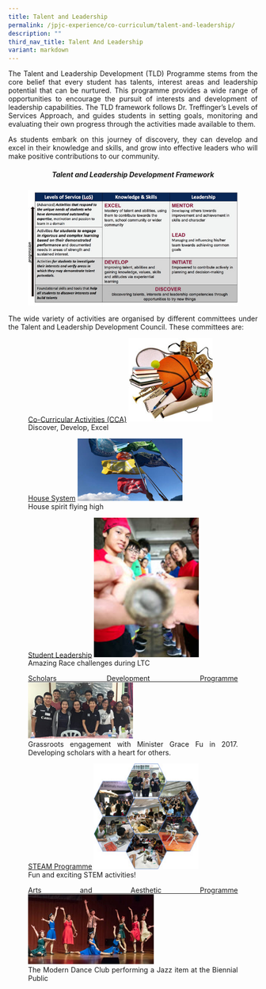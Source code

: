 ```yaml
---
title: Talent and Leadership
permalink: /jpjc-experience/co-curriculum/talent-and-leadership/
description: ""
third_nav_title: Talent And Leadership
variant: markdown
---
```

<div align="justify">
<p>
The Talent and Leadership Development (TLD) Programme stems from the core belief that every student has talents, interest areas and leadership potential that can be nurtured. This programme provides a wide range of opportunities to encourage the pursuit of interests and development of leadership capabilities. The TLD framework follows Dr. Treffinger’s Levels of Services Approach, and guides students in setting goals, monitoring and evaluating their own progress through the activities made available to them.</p>

<p>
As students embark on this journey of discovery, they can develop and excel in their knowledge and skills, and grow into effective leaders who will make positive contributions to our community.</p>

<center><h5><strong>Talent and Leadership Development Framework</strong></h5></center>

<figure>
<img src="/images/Talent%20and%20Leadership%20Development%20Framework.jpg">
</figure>

<p>
The wide variety of activities are organised by different committees under the Talent and Leadership Development Council. These committees are:</p>

<figure>
<a href="/jpjc-experience/co-curriculum/talent-n-leadership-development-programme/co-curricular-activities/">Co-Curricular Activities (CCA)</a>
<img src="/images/cca.jpg" style="width:40%">
<figcaption>Discover, Develop, Excel</figcaption>
</figure>

<figure>
<a href="/jpjc-experience/co-curriculum/talent-n-leadership-development-programme/house-system/">House System</a>
<img src="/images/house%20system.jpg" style="width:50%">		 
<figcaption>House spirit flying high</figcaption></figure>

<figure>
<a href="/jpjc-experience/co-curriculum/talent-and-leadership-development-programme/student-leadership/">Student Leadership</a>
<img src="/images/student%20ldrship.jpg" style="width:50%">		 
<figcaption>Amazing Race challenges during LTC</figcaption></figure>

<figure>
<a href="/jpjc-experience/co-curriculum/talent-and-leadership-development-programme/scholars-development/">Scholars Development Programme</a>
<img src="/images/sdprogramme.jpg" style="width:50%">
<figcaption>Grassroots engagement with Minister Grace Fu in 2017. Developing scholars with a heart for others.</figcaption>
</figure>

<figure>
<a href="/jpjc-experience/co-curriculum/talent-and-leadership-development-programme/steam/">STEAM Programme</a>
<img src="/images/stem.jpg" style="width:50%">
<figcaption>Fun and exciting STEM activities!</figcaption></figure>



<figure>
<a href="/jpjc-experience/co-curriculum/talent-and-leadership-development-programme/arts-and-aesthetics/">Arts and Aesthetic Programme</a>
<img src="/images/artsaesthetics.jpg" style="width:60%">
<figcaption>The Modern Dance Club performing a Jazz item at the Biennial Public</figcaption></figure></div>